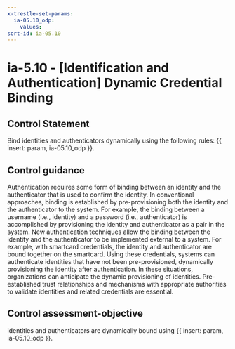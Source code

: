 ```yaml
---
x-trestle-set-params:
  ia-05.10_odp:
    values:
sort-id: ia-05.10
---
```


# ia-5.10 - \[Identification and Authentication\] Dynamic Credential Binding

## Control Statement

Bind identities and authenticators dynamically using the following rules: {{ insert: param, ia-05.10_odp }}.

## Control guidance

Authentication requires some form of binding between an identity and the authenticator that is used to confirm the identity. In conventional approaches, binding is established by pre-provisioning both the identity and the authenticator to the system. For example, the binding between a username (i.e., identity) and a password (i.e., authenticator) is accomplished by provisioning the identity and authenticator as a pair in the system. New authentication techniques allow the binding between the identity and the authenticator to be implemented external to a system. For example, with smartcard credentials, the identity and authenticator are bound together on the smartcard. Using these credentials, systems can authenticate identities that have not been pre-provisioned, dynamically provisioning the identity after authentication. In these situations, organizations can anticipate the dynamic provisioning of identities. Pre-established trust relationships and mechanisms with appropriate authorities to validate identities and related credentials are essential.

## Control assessment-objective

identities and authenticators are dynamically bound using {{ insert: param, ia-05.10_odp }}.
